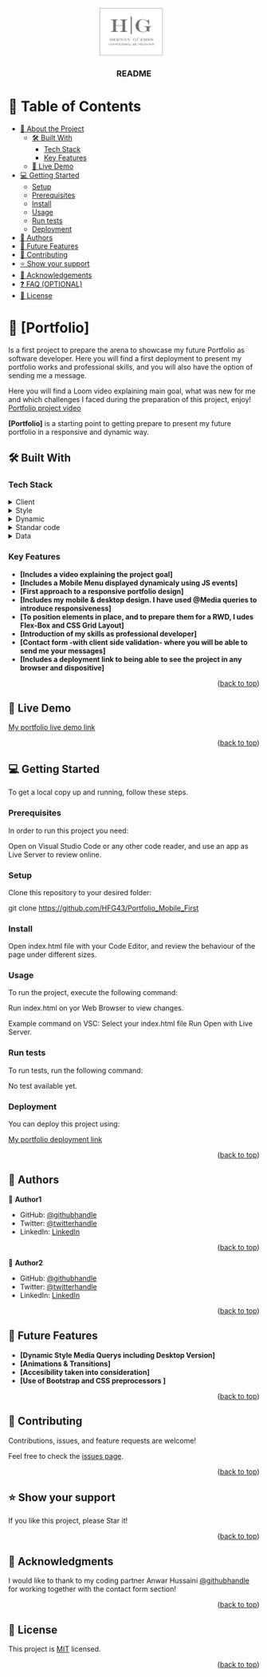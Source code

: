 <a name="readme-top"></a>


<div align="center">
  
  <img src="./Images_Background/Logo HG.png" alt="logo" width="140"  height="auto" />
  <br/>

  <h3><b>README</b></h3>

</div>

# 📗 Table of Contents

- [📖 About the Project](#about-project)
  - [🛠 Built With](#built-with)
    - [Tech Stack](#tech-stack)
    - [Key Features](#key-features)
  - [🚀 Live Demo](#live-demo)
- [💻 Getting Started](#getting-started)
  - [Setup](#setup)
  - [Prerequisites](#prerequisites)
  - [Install](#install)
  - [Usage](#usage)
  - [Run tests](#run-tests)
  - [Deployment](#deployment)
- [👥 Authors](#authors)
- [🔭 Future Features](#future-features)
- [🤝 Contributing](#contributing)
- [⭐️ Show your support](#support)
- [🙏 Acknowledgements](#acknowledgements)
- [❓ FAQ (OPTIONAL)](#faq)
- [📝 License](#license)


# 📖 [Portfolio] <a name="about-project"></a>

Is a first project to prepare the arena to showcase my future Portfolio as software developer. Here you will find a first deployment to present my portfolio works and professional skills, and you will also have the option of sending me a message.

Here you will find a Loom video explaining main goal, what was new for me and which challenges I faced during the preparation of this project, enjoy!
[Portfolio project video](https://www.loom.com/share/cccee21071244920a217c4f1d6450c49)

**[Portfolio]** is a starting point to getting prepare to present my future portfolio in a responsive and dynamic way.

## 🛠 Built With <a name="built-with"></a>

### Tech Stack <a name="tech-stack"></a>

<details>
  <summary>Client</summary>
  <ul>
    <li><a href="#">HTML</a></li>
  </ul>
</details>

<details>
  <summary>Style</summary>
  <ul>
    <li><a href="#">CSS</a></li>
  </ul>
</details>

<details>
  <summary>Dynamic</summary>
  <ul>
    <li><a href="#">JavaScript</a></li>
  </ul>
</details>

<details>
<summary>Standar code</summary>
  <ul>
    <li><a href="#">Linters</a></li>
  </ul>
</details>

<details>
<summary>Data</summary>
  <ul>
    <li><a href="https://formspree.io/html/">Formspree</a></li>
  </ul>
</details>

### Key Features <a name="key-features"></a>

- **[Includes a video explaining the project goal]**
- **[Includes a Mobile Menu displayed dynamicaly using JS events]**
- **[First approach to a responsive portfolio design]**
- **[Includes my mobile & desktop design. I have used @Media queries to introduce responsiveness]**
- **[To position elements in place, and to prepare them for a RWD, I udes Flex-Box and CSS Grid Layout]**
- **[Introduction of my skills as professional developer]**
- **[Contact form -with client side validation- where you will be able to send me your messages]**
- **[Includes a deployment link to being able to see the project in any browser and dispositive]**

<p align="right">(<a href="#readme-top">back to top</a>)</p>

## 🚀 Live Demo <a name="live-demo"></a>

[My portfolio live demo link](https://hfg43.github.io/Portfolio_Mobile_First/)

<p align="right">(<a href="#readme-top">back to top</a>)</p>

## 💻 Getting Started <a name="getting-started"></a>

To get a local copy up and running, follow these steps.

### Prerequisites

In order to run this project you need:

Open on Visual Studio Code or any other code reader, and use an app as Live Server to review online.
### Setup

Clone this repository to your desired folder:

git clone https://github.com/HFG43/Portfolio_Mobile_First

### Install

Open index.html file with your Code Editor, and review the behaviour of the page under different sizes.

### Usage

To run the project, execute the following command:

Run index.html on yor Web Browser to view changes.

Example command on VSC: 
Select your index.html file
Run Open with Live Server.

### Run tests

To run tests, run the following command:

No test available yet.

### Deployment

You can deploy this project using:

[My portfolio deployment link](https://hfg43.github.io/Portfolio_Mobile_First/)

<p align="right">(<a href="#readme-top">back to top</a>)</p>


## 👥 Authors <a name="authors"></a>

👤 **Author1**

- GitHub: [@githubhandle](https://github.com/HFG43)
- Twitter: [@twitterhandle](https://twitter.com/HFG_43)
- LinkedIn: [LinkedIn](https://www.linkedin.com/in/hern%C3%A1n-g%C3%BCemes-a440591b/)

<p align="right">(<a href="#readme-top">back to top</a>)</p>

👤 **Author2**

- GitHub: [@githubhandle](https://github.com/najibullahjafari)
- Twitter: [@twitterhandle](https://twitter.com/Najib_Jafari_)
- LinkedIn: [LinkedIn](https://www.linkedin.com/in/najibulla-jafari-609852263/)

<p align="right">(<a href="#readme-top">back to top</a>)</p>

## 🔭 Future Features <a name="future-features"></a>

- **[Dynamic Style Media Querys including Desktop Version]**
- **[Animations & Transitions]**
- **[Accesibility taken into consideration]**
- **[Use of Bootstrap and CSS preprocessors ]**

<p align="right">(<a href="#readme-top">back to top</a>)</p>


## 🤝 Contributing <a name="contributing"></a>

Contributions, issues, and feature requests are welcome!

Feel free to check the [issues page](../../issues/).

<p align="right">(<a href="#readme-top">back to top</a>)</p>


## ⭐️ Show your support <a name="support"></a>

If you like this project, please Star it!

<p align="right">(<a href="#readme-top">back to top</a>)</p>

## 🙏 Acknowledgments <a name="acknowledgements"></a>

I would like to thank to my coding partner Anwar Hussaini [@githubhandle](https://github.com/M-Anwar-Hussaini) for working together with the contact form section!

<p align="right">(<a href="#readme-top">back to top</a>)</p>


## 📝 License <a name="license"></a>

This project is [MIT](./LICENSE) licensed.

<p align="right">(<a href="#readme-top">back to top</a>)</p>
